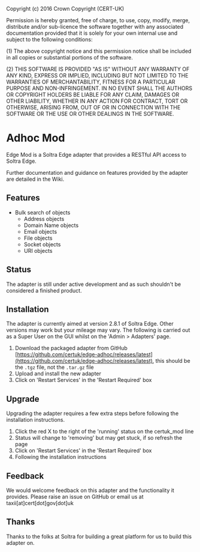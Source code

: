 Copyright (c) 2016 Crown Copyright (CERT-UK)  

Permission is hereby granted, free of charge, to use, copy, modify, merge, distribute and/or sub-licence the software together with any associated documentation provided that it is solely for your own internal use and subject to the following conditions:

(1)   The above copyright notice and this permission notice shall be included in all copies or substantial portions of the software.

(2)   THIS SOFTWARE IS PROVIDED "AS IS" WITHOUT ANY WARRANTY OF ANY KIND, EXPRESS OR IMPLIED, INCLUDING BUT NOT LIMITED TO THE WARRANTIES OF MERCHANTABILITY, FITNESS FOR A PARTICULAR PURPOSE AND NON-INFRINGEMENT. IN NO EVENT SHALL THE AUTHORS OR COPYRIGHT HOLDERS BE LIABLE FOR ANY CLAIM, DAMAGES OR OTHER LIABILITY, WHETHER IN ANY ACTION FOR CONTRACT, TORT OR OTHERWISE, ARISING FROM, OUT OF OR IN CONNECTION WITH THE SOFTWARE OR THE USE OR OTHER DEALINGS IN THE SOFTWARE.


# Adhoc Mod
Edge Mod is a Soltra Edge adapter that provides a RESTful API access to Soltra Edge.

Further documentation and guidance on features provided by the adapter are detailed in the Wiki.

## Features

- Bulk search of objects
  - Address objects
  - Domain Name objects
  - Email objects
  - File objects
  - Socket objects
  - URI objects

## Status
The adapter is still under active development and as such shouldn't be considered a finished product.

## Installation
The adapter is currently aimed at version 2.8.1 of Soltra Edge. Other versions may work but your mileage may vary. The following is carried out as a Super User on the GUI whilst on the 'Admin > Adapters' page.

1. Download the packaged adapter from GitHub [https://github.com/certuk/edge-adhoc/releases/latest](https://github.com/certuk/edge-adhoc/releases/latest), this should be the `.tgz` file, not the `.tar.gz` file
2. Upload and install the new adapter
3. Click on 'Restart Services' in the 'Restart Required' box

## Upgrade
Upgrading the adapter requires a few extra steps before following the installation instructions.

1. Click the red X to the right of the 'running' status on the certuk_mod line
2. Status will change to 'removing' but may get stuck, if so refresh the page
4. Click on 'Restart Services' in the 'Restart Required' box
5. Following the installation instructions


## Feedback
We would welcome feedback on this adapter and the functionality it provides. Please raise an issue on GitHub or email us at taxii[at]cert[dot]gov[dot]uk

## Thanks
Thanks to the folks at Soltra for building a great platform for us to build this adapter on.
